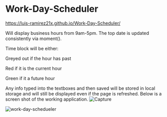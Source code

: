 # Work-Day-Scheduler
https://luis-ramirez21x.github.io/Work-Day-Scheduler/

Will display business hours from 9am-5pm. 
The top date is updated consistently via moment().

Time block will be either: 

  Greyed out if the hour has past 

  Red if it is the current hour  

  Green if it a future hour 

Any info typed into the textboxes and then saved will be stored in local storage and will still be displayed even if the page is refreshed. Below is a screen shot of the working application. ![Capture](https://user-images.githubusercontent.com/86748117/135363802-91d89662-4f67-4ded-9d71-cba12b7cec65.PNG)

![work-day-schedueler](https://user-images.githubusercontent.com/86748117/137938742-125f0a3d-b40f-498d-aaf4-208ed56f83e2.PNG)

